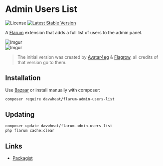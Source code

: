 # Admin Users List

![License](https://img.shields.io/badge/license-MIT-blue.svg) [![Latest Stable Version](https://img.shields.io/packagist/v/davwheat/flarum-admin-users-list.svg)](https://packagist.org/packages/davwheat/flarum-admin-users-list)

A [Flarum](http://flarum.org) extension that adds a full list of users to the admin panel.

![Imgur](https://i.imgur.com/JSlVsEn.png)  
![Imgur](https://i.imgur.com/PIHr4mT.png)  

> The initial version was created by [Avatar4eg](https://github.com/avatar4eg) & [Flagrow](https://github.com/flagrow/users-list), all credits of that version go to them.

## Installation

Use [Bazaar](https://discuss.flarum.org/d/5151-flagrow-bazaar-the-extension-marketplace) or install manually with composer:

```sh
composer require davwheat/flarum-admin-users-list
```

## Updating

```sh
composer update davwheat/flarum-admin-users-list
php flarum cache:clear
```

## Links

- [Packagist](https://packagist.org/packages/davwheat/flarum-admin-users-list)
